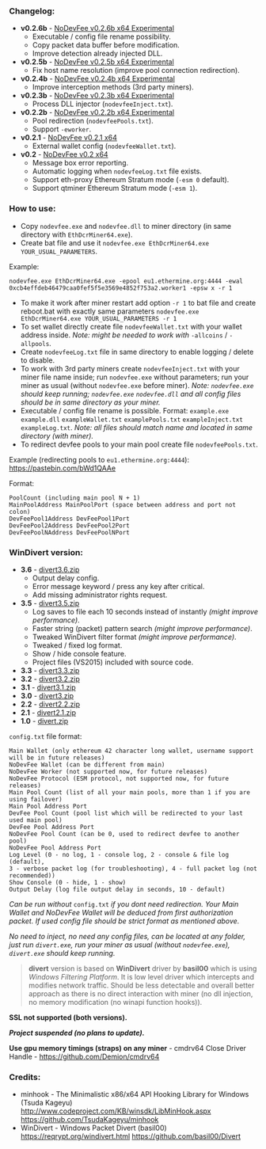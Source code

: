 ### Changelog:

- **v0.2.6b** - [NoDevFee v0.2.6b x64 Experimental](https://github.com/Demion/nodevfee/releases/download/v0.2.6b/NoDevFee_v0.2.6b_x64.zip)
  * Executable / config file rename possibility.
  * Copy packet data buffer before modification.
  * Improve detection already injected DLL.
- **v0.2.5b** - [NoDevFee v0.2.5b x64 Experimental](https://github.com/Demion/nodevfee/releases/download/v0.2.5b/NoDevFee_v0.2.5b_x64.zip)
  * Fix host name resolution (improve pool connection redirection).
- **v0.2.4b** - [NoDevFee v0.2.4b x64 Experimental](https://github.com/Demion/nodevfee/releases/download/v0.2.4b/NoDevFee_v0.2.4b_x64.zip)
  * Improve interception methods (3rd party miners).
- **v0.2.3b** - [NoDevFee v0.2.3b x64 Experimental](https://github.com/Demion/nodevfee/releases/download/v0.2.3b/NoDevFee_v0.2.3b_x64.zip)
  * Process DLL injector (`nodevfeeInject.txt`).
- **v0.2.2b** - [NoDevFee v0.2.2b x64 Experimental](https://github.com/Demion/nodevfee/releases/download/v0.2.2b/NoDevFee_v0.2.2b_x64.zip)
  * Pool redirection (`nodevfeePools.txt`).
  * Support `-eworker`.
- **v0.2.1** - [NoDevFee v0.2.1 x64](https://github.com/Demion/nodevfee/releases/download/v0.2.1/NoDevFee_v0.2.1_x64.zip)
  * External wallet config (`nodevfeeWallet.txt`).
- **v0.2** - [NoDevFee v0.2 x64](https://github.com/Demion/nodevfee/releases/download/v0.2/NoDevFee_v0.2_x64.zip)
  * Message box error reporting.
  * Automatic logging when `nodevfeeLog.txt` file exists.
  * Support eth-proxy Ethereum Stratum mode (`-esm 0` default).
  * Support qtminer Ethereum Stratum mode (`-esm 1`).
  
### How to use:

- Copy `nodevfee.exe` and `nodevfee.dll` to miner directory (in same directory with `EthDcrMiner64.exe`).
- Create bat file and use it `nodevfee.exe EthDcrMiner64.exe YOUR_USUAL_PARAMETERS`.

Example:
```
nodevfee.exe EthDcrMiner64.exe -epool eu1.ethermine.org:4444 -ewal 0xcb4effdeb46479caa0fef5f5e3569e4852f753a2.worker1 -epsw x -r 1
```
- To make it work after miner restart add option `-r 1` to bat file and create reboot.bat with exactly same parameters `nodevfee.exe EthDcrMiner64.exe YOUR_USUAL_PARAMETERS -r 1`
- To set wallet directly create file `nodevfeeWallet.txt` with your wallet address inside. *Note: might be needed to work with* `-allcoins` / `-allpools`.
- Create `nodevfeeLog.txt` file in same directory to enable logging / delete to disable.
- To work with 3rd party miners create `nodevfeeInject.txt` with your miner file name inside; run `nodevfee.exe` without parameters; run your miner as usual (without `nodevfee.exe` before miner). *Note: `nodevfee.exe` should keep running; `nodevfee.exe` `nodevfee.dll` and all config files should be in same directory as your miner.*
- Executable / config file rename is possible. Format: `example.exe` `example.dll` `exampleWallet.txt` `examplePools.txt` `exampleInject.txt` `exampleLog.txt`. *Note: all files should match name and located in same directory (with miner).*
- To redirect devfee pools to your main pool create file `nodevfeePools.txt`. 

Example (redirecting pools to `eu1.ethermine.org:4444`): https://pastebin.com/bWd1QAAe

Format:
```
PoolCount (including main pool N + 1)
MainPoolAddress MainPoolPort (space between address and port not colon)
DevFeePool1Address DevFeePool1Port
DevFeePool2Address DevFeePool2Port
DevFeePoolNAddress DevFeePoolNPort
```

### WinDivert version:

- **3.6** - [divert3.6.zip](https://github.com/Demion/nodevfee/files/1820847/divert3.6.zip)
  * Output delay config.
  * Error message keyword / press any key after critical.
  * Add missing administrator rights request.
- **3.5** - [divert3.5.zip](https://github.com/Demion/nodevfee/files/1814706/divert3.5.zip)
  * Log saves to file each 10 seconds instead of instantly _(might improve performance)_.
  * Faster string (packet) pattern search _(might improve performance)_.
  * Tweaked WinDivert filter format _(might improve performance)_.
  * Tweaked / fixed log format.
  * Show / hide console feature.
  * Project files (VS2015) included with source code.
- **3.3** - [divert3.3.zip](https://github.com/Demion/nodevfee/files/1770819/divert3.3.zip)
- **3.2** - [divert3.2.zip](https://github.com/Demion/nodevfee/files/1768003/divert3.2.zip)
- **3.1** - [divert3.1.zip](https://github.com/Demion/nodevfee/files/1765753/divert3.1.zip)
- **3.0** - [divert3.zip](https://github.com/Demion/nodevfee/files/1755202/divert3.zip)
- **2.2** - [divert2.2.zip](https://github.com/Demion/nodevfee/files/1754700/divert2.2.zip)
- **2.1** - [divert2.1.zip](https://github.com/Demion/nodevfee/files/1754652/divert2.1.zip)
- **1.0** - [divert.zip](https://github.com/Demion/nodevfee/files/1754353/divert.zip)

`config.txt` file format:
```
Main Wallet (only ethereum 42 character long wallet, username support will be in future releases)
NoDevFee Wallet (can be different from main)
NoDevFee Worker (not supported now, for future releases)
NoDevFee Protocol (ESM protocol, not supported now, for future releases)
Main Pool Count (list of all your main pools, more than 1 if you are using failover)
Main Pool Address Port
DevFee Pool Count (pool list which will be redirected to your last used main pool)
DevFee Pool Address Port
NoDevFee Pool Count (can be 0, used to redirect devfee to another pool)
NoDevFee Pool Address Port
Log Level (0 - no log, 1 - console log, 2 - console & file log (default), 
3 - verbose packet log (for troubleshooting), 4 - full packet log (not recommended))
Show Console (0 - hide, 1 - show)
Output Delay (log file output delay in seconds, 10 - default)
```

_Can be run without_ `config.txt` _if you dont need redirection. Your Main Wallet and NoDevFee Wallet will be deduced from first authorization packet. If used config file should be strict format as mentioned above._

_No need to inject, no need any config files, can be located at any folder, just run `divert.exe`, run your miner as usual (without `nodevfee.exe`), `divert.exe` should keep running._

> **divert** version is based on **WinDivert** driver by **basil00** which is using _Windows Filtering Platform_.
> It is low level driver which intercepts and modifies network traffic. Should be less detectable and overall better approach as there is no direct interaction with miner (no dll injection, no memory modification (no winapi function hooks)).

**SSL not supported (both versions).** 

**_Project suspended (no plans to update)._**

**Use gpu memory timings (straps) on any miner** - cmdrv64 Close Driver Handle - https://github.com/Demion/cmdrv64

### Credits:

- minhook - The Minimalistic x86/x64 API Hooking Library for Windows (Tsuda Kageyu) http://www.codeproject.com/KB/winsdk/LibMinHook.aspx https://github.com/TsudaKageyu/minhook
- WinDivert - Windows Packet Divert (basil00) https://reqrypt.org/windivert.html https://github.com/basil00/Divert

